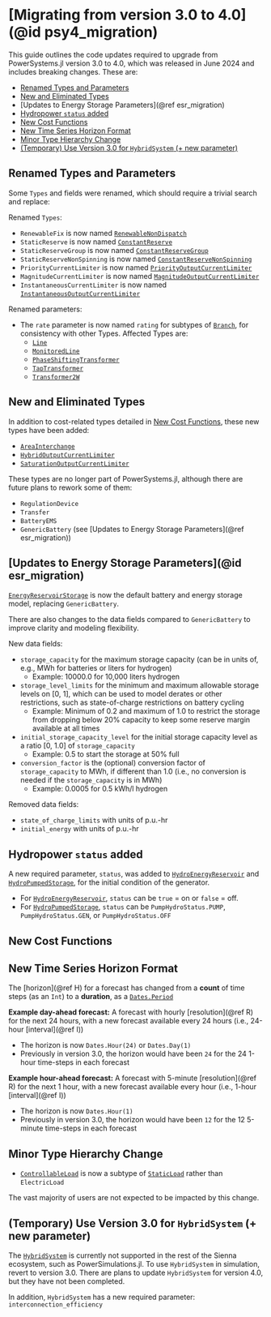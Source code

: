 # [Migrating from version 3.0 to 4.0](@id psy4_migration)

This guide outlines the code updates required to upgrade from PowerSystems.jl version 3.0
to 4.0, which was released in June 2024 and includes breaking changes. These are:

- [Renamed Types and Parameters](@ref)
- [New and Eliminated Types](@ref)
- [Updates to Energy Storage Parameters](@ref esr_migration)
- [Hydropower `status` added](@ref)
- [New Cost Functions](@ref)
- [New Time Series Horizon Format](@ref)
- [Minor Type Hierarchy Change](@ref)
- [(Temporary) Use Version 3.0 for `HybridSystem` (+ new parameter)](@ref)

## Renamed Types and Parameters
Some `Types` and fields were renamed, which should require a trivial search and replace:

Renamed `Types`:
- `RenewableFix` is now named [`RenewableNonDispatch`](@ref)
- `StaticReserve` is now named [`ConstantReserve`](@ref)
- `StaticReserveGroup` is now named [`ConstantReserveGroup`](@ref)
- `StaticReserveNonSpinning` is now named [`ConstantReserveNonSpinning`](@ref)
- `PriorityCurrentLimiter` is now named [`PriorityOutputCurrentLimiter`](@ref)
- `MagnitudeCurrentLimiter` is now named [`MagnitudeOutputCurrentLimiter`](@ref)
- `InstantaneousCurrentLimiter` is now named [`InstantaneousOutputCurrentLimiter`](@ref)

Renamed parameters:
- The `rate` parameter is now named `rating` for subtypes of [`Branch`](@ref), for
    consistency with other Types. Affected Types are:
    - [`Line`](@ref)
    - [`MonitoredLine`](@ref)
    - [`PhaseShiftingTransformer`](@ref)
    - [`TapTransformer`](@ref)
    - [`Transformer2W`](@ref)

## New and Eliminated Types
In addition to cost-related types detailed in [New Cost Functions](@ref), these new types
have been added:
- [`AreaInterchange`](@ref)
- [`HybridOutputCurrentLimiter`](@ref)
- [`SaturationOutputCurrentLimiter`](@ref)

These types are no longer part of PowerSystems.jl, although there are future plans to rework
some of them:
- `RegulationDevice`
- `Transfer`
- `BatteryEMS`
- `GenericBattery` (see [Updates to Energy Storage Parameters](@ref esr_migration))

## [Updates to Energy Storage Parameters](@id esr_migration)
[`EnergyReservoirStorage`](@ref) is now the default battery and energy storage model,
replacing `GenericBattery`.

There are also changes to the data fields compared to `GenericBattery` to improve clarity
and modeling flexibility.

New data fields:
- `storage_capacity` for the maximum storage capacity (can be in units of,
    e.g., MWh for batteries or liters for hydrogen)
    - Example: 10000.0 for 10,000 liters hydrogen
- `storage_level_limits` for the minimum and maximum allowable storage levels
    on [0, 1], which can be used to model derates or other restrictions, such as
    state-of-charge restrictions on battery cycling
    - Example: Minimum of 0.2 and maximum of 1.0 to restrict the storage from dropping below
        20% capacity to keep some reserve margin available at all times
- `initial_storage_capacity_level` for the initial storage capacity level as
    a ratio [0, 1.0] of `storage_capacity`
    - Example: 0.5 to start the storage at 50% full
- `conversion_factor` is the (optional) conversion factor of `storage_capacity` to MWh, if
    different than 1.0 (i.e., no conversion is needed if the `storage_capacity` is in MWh)
    - Example: 0.0005 for 0.5 kWh/l hydrogen

Removed data fields:
- `state_of_charge_limits` with units of p.u.-hr
- `initial_energy` with units of p.u.-hr

## Hydropower `status` added
A new required parameter, `status`, was added to [`HydroEnergyReservoir`](@ref) and
[`HydroPumpedStorage`](@ref), for the initial condition of the generator.
- For [`HydroEnergyReservoir`](@ref), `status` can be `true` = on or `false` = off.
- For [`HydroPumpedStorage`](@ref), `status` can be `PumpHydroStatus.PUMP`,
    `PumpHydroStatus.GEN`, or `PumpHydroStatus.OFF`

## New Cost Functions

## New Time Series Horizon Format
The [horizon](@ref H) for a forecast has changed from a **count** of time steps (as an
    `Int`) to a **duration**, as a 
    [`Dates.Period`](https://docs.julialang.org/en/v1/stdlib/Dates/#Period-Types)

**Example day-ahead forecast:** A forecast with hourly [resolution](@ref R) for the next
24 hours, with a new forecast available every 24 hours (i.e., 24-hour [interval](@ref I))
- The horizon is now `Dates.Hour(24)` or `Dates.Day(1)`
- Previously in version 3.0, the horizon would have been `24` for the 24 1-hour time-steps
    in each forecast

**Example hour-ahead forecast:** A forecast with 5-minute [resolution](@ref R) for the next
1 hour, with a new forecast available every hour (i.e., 1-hour [interval](@ref I))
- The horizon is now `Dates.Hour(1)`
- Previously in version 3.0, the horizon would have been `12` for the 12 5-minute time-steps
    in each forecast

## Minor Type Hierarchy Change

- [`ControllableLoad`](@ref) is now a subtype of [`StaticLoad`](@ref) rather than
    `ElectricLoad`

The vast majority of users are not expected to be impacted by this change.

## (Temporary) Use Version 3.0 for `HybridSystem` (+ new parameter)
The [`HybridSystem`](@ref) is currently not supported in the rest of the Sienna ecosystem,
such as PowerSimulations.jl. To use `HybridSystem` in simulation, revert to version 3.0.
There are plans to update `HybridSystem` for version 4.0, but they have not been completed.

In addition, `HybridSystem` has a new required parameter: `interconnection_efficiency`